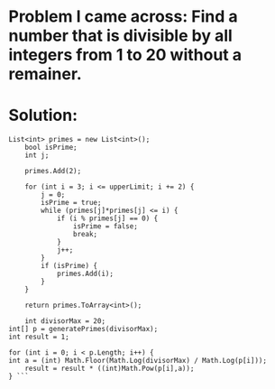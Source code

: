 # Problem I came across: Find a number that is divisible by all integers from 1 to 20 without a remainer. 

# Solution:
```private int[] generatePrimes(int upperLimit){
List<int> primes = new List<int>();
    bool isPrime;
    int j;
 
    primes.Add(2);
 
    for (int i = 3; i <= upperLimit; i += 2) {
        j = 0;
        isPrime = true;
        while (primes[j]*primes[j] <= i) {
            if (i % primes[j] == 0) {
                isPrime = false;
                break;
            }
            j++;
        }
        if (isPrime) {
            primes.Add(i);
        }
    }
 
    return primes.ToArray<int>();
    
    int divisorMax = 20;
int[] p = generatePrimes(divisorMax);
int result = 1;
 
for (int i = 0; i < p.Length; i++) {
int a = (int) Math.Floor(Math.Log(divisorMax) / Math.Log(p[i]));
    result = result * ((int)Math.Pow(p[i],a));
} ```
